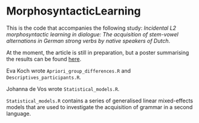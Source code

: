 # MorphosyntacticLearning

This is the code that accompanies the following study: *Incidental L2 morphosyntactic learning in dialogue: The acquisition of stem-vowel alternations in German strong verbs by native speakers of Dutch*.

At the moment, the article is still in preparation, but a poster summarising the results can be found [here](https://www.researchgate.net/publication/325334910_Incidental_learning_of_L2_morphosyntax_from_spoken_input_during_a_simulated_conversation).

Eva Koch wrote `Apriori_group_differences.R` and `Descriptives_participants.R`.

Johanna de Vos wrote `Statistical_models.R`.

`Statistical_models.R` contains a series of generalised linear mixed-effects models that are used to investigate the acquisition of grammar in a second language.